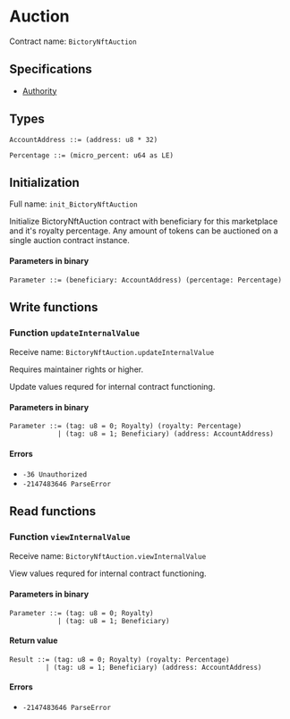 # Auction

Contract name: `BictoryNftAuction`

## Specifications

* [Authority](../../../docs/specs/authority.md)

## Types

```
AccountAddress ::= (address: u8 * 32)
```

```
Percentage ::= (micro_percent: u64 as LE)
```


## Initialization

Full name: `init_BictoryNftAuction`

Initialize BictoryNftAuction contract with beneficiary for this marketplace and it's royalty percentage. Any amount
of tokens can be auctioned on a single auction contract instance.

#### Parameters in binary

```
Parameter ::= (beneficiary: AccountAddress) (percentage: Percentage)
```


## Write functions

### Function `updateInternalValue`

Receive name: `BictoryNftAuction.updateInternalValue`

Requires maintainer rights or higher.

Update values requred for internal contract functioning.

#### Parameters in binary

```
Parameter ::= (tag: u8 = 0; Royalty) (royalty: Percentage)
            | (tag: u8 = 1; Beneficiary) (address: AccountAddress)
```

#### Errors

* `-36 Unauthorized`
* `-2147483646 ParseError`


## Read functions

### Function `viewInternalValue`

Receive name: `BictoryNftAuction.viewInternalValue`

View values requred for internal contract functioning.

#### Parameters in binary

```
Parameter ::= (tag: u8 = 0; Royalty)
            | (tag: u8 = 1; Beneficiary)
```

#### Return value

```
Result ::= (tag: u8 = 0; Royalty) (royalty: Percentage)
         | (tag: u8 = 1; Beneficiary) (address: AccountAddress)
```

#### Errors

* `-2147483646 ParseError`
